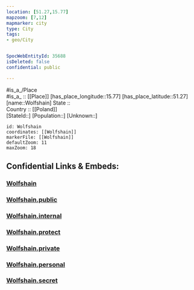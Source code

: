 ```yaml
---
location: [51.27,15.77] 
mapzoom: [7,12] 
mapmarker: city 
type: City
tags:
- geo/City


SpocWebEntityId: 35688
isDeleted: false
confidential: public

---
```

#is_a_/Place  
#is_a_ :: [[Place]] 
[has_place_longitude::15.77] 
[has_place_latitude::51.27] 
[name::Wolfshain] 
State ::  
Country :: [[Poland]]  
[StateId::] 
[Population::] 
[Unknown::] 


```leaflet
id: Wolfshain
coordinates: [[Wolfshain]] 
markerFile: [[Wolfshain]] 
defaultZoom: 11 
maxZoom: 18
```


## Confidential Links & Embeds: 

### [Wolfshain](/_Standards/Earth/Continent/Europe/Europe~East/Poland/Provinces~Poland/Lower_Silesian/City/Wolfshain.md) 

### [Wolfshain.public](/_public/Earth/Continent/Europe/Europe~East/Poland/Provinces~Poland/Lower_Silesian/City/Wolfshain.public.md) 

### [Wolfshain.internal](/_internal/Earth/Continent/Europe/Europe~East/Poland/Provinces~Poland/Lower_Silesian/City/Wolfshain.internal.md) 

### [Wolfshain.protect](/_protect/Earth/Continent/Europe/Europe~East/Poland/Provinces~Poland/Lower_Silesian/City/Wolfshain.protect.md) 

### [Wolfshain.private](/_private/Earth/Continent/Europe/Europe~East/Poland/Provinces~Poland/Lower_Silesian/City/Wolfshain.private.md) 

### [Wolfshain.personal](/_personal/Earth/Continent/Europe/Europe~East/Poland/Provinces~Poland/Lower_Silesian/City/Wolfshain.personal.md) 

### [Wolfshain.secret](/_secret/Earth/Continent/Europe/Europe~East/Poland/Provinces~Poland/Lower_Silesian/City/Wolfshain.secret.md)

